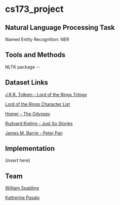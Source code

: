 # cs173_project

## Natural Language Processing Task
Named Entity Recognition: NER

## Tools and Methods
NLTK package --

## Dataset Links
[J.R.R. Tolkein - Lord of the Rings Trilogy](https://www.kaggle.com/ashishsinhaiitr/lord-of-the-rings-text/version/1)

[Lord of the Rings Character List](https://www.kaggle.com/paultimothymooney/lord-of-the-rings-data)

[Homer - The Odyssey](http://www.gutenberg.org/cache/epub/1727/pg1727.txt)

[Rudyard Kipling - Just So Stories](https://www.gutenberg.org/files/2781/2781-0.txt)

[James M. Barrie - Peter Pan](https://www.gutenberg.org/files/16/16-0.txt)

## Implementation
(insert here)

## Team
[William Spalding](https://github.com/wspalding)

[Katherine Pasalo](https://github.com/sipkat)
